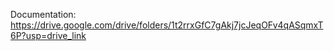 Documentation: https://drive.google.com/drive/folders/1t2rrxGfC7gAkj7jcJeqOFv4qASqmxT6P?usp=drive_link
